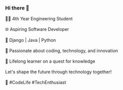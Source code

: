 ### Hi there 👋<br>
👨‍💻 4th Year Engineering Student <br><br>
🌐 Aspiring Software Developer <br><br>
🔸 Django | Java | Python<br><br>
🔹 Passionate about coding, technology, and innovation<br><br>
🌱 Lifelong learner on a quest for knowledge<br><br>
Let's shape the future through technology together!<br> <br>
🚀 #CodeLife #TechEnthusiast<br><br>
<!--
**JagrutThakare/JagrutThakare** is a ✨ _special_ ✨ repository because its `README.md` (this file) appears on your GitHub profile.

Here are some ideas to get you started:

- 🔭 I’m currently working on ...
- 🌱 I’m currently learning ...
- 👯 I’m looking to collaborate on ...
- 🤔 I’m looking for help with ...
- 💬 Ask me about ...
- 📫 How to reach me: ...
- 😄 Pronouns: ...
- ⚡ Fun fact: ...
-->
